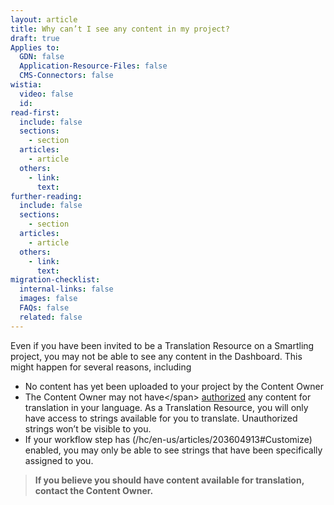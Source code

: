 ```yaml
---
layout: article
title: Why can’t I see any content in my project?
draft: true
Applies to:
  GDN: false
  Application-Resource-Files: false
  CMS-Connectors: false
wistia:
  video: false
  id:
read-first:
  include: false
  sections:
    - section
  articles:
    - article
  others:
    - link:
      text:
further-reading:
  include: false
  sections:
    - section
  articles:
    - article
  others:
    - link:
      text:
migration-checklist:
  internal-links: false
  images: false
  FAQs: false
  related: false
---
```



Even if you have been invited to be a Translation Resource on a Smartling project, you may not be able to see any content in the Dashboard. This might happen for several reasons, including

* No content has yet been uploaded to your project by the Content Owner
* The Content Owner may not have&lt;/span&gt; [authorized](/hc/en-us/articles/201012778) any content for translation in your language. As a Translation Resource, you will only have access to strings available for you to translate. Unauthorized strings won’t be visible to you.
* If your workflow step has (/hc/en-us/articles/203604913#Customize) enabled, you may only be able to see strings that have been specifically assigned to you.


> **If you believe you should have content available for translation, contact the Content Owner.**